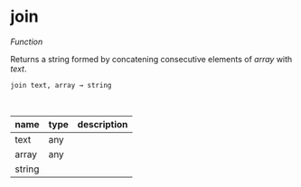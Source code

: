 # join

_Function_

Returns a string formed by concatening consecutive elements of _array_ with _text_.

<pre><code>join text, array &rarr; string</code></pre>
<br>

| name | type | description |
|------|------|-------------|
|text|any||
|array|any||
|string|||


